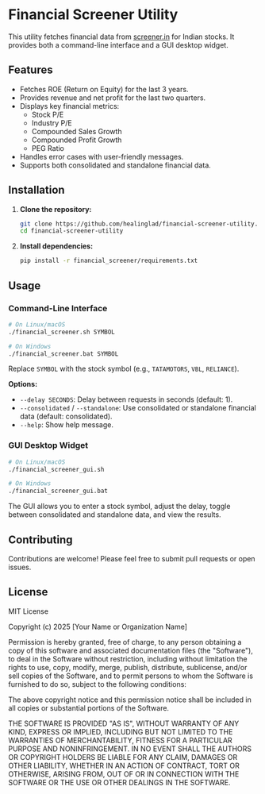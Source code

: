 # Financial Screener Utility

This utility fetches financial data from [screener.in](https://www.screener.in/) for Indian stocks. It provides both a command-line interface and a GUI desktop widget.

## Features

-   Fetches ROE (Return on Equity) for the last 3 years.
-   Provides revenue and net profit for the last two quarters.
-   Displays key financial metrics:
    -   Stock P/E
    -   Industry P/E
    -   Compounded Sales Growth
    -   Compounded Profit Growth
    -   PEG Ratio
-   Handles error cases with user-friendly messages.
-   Supports both consolidated and standalone financial data.

## Installation

1.  **Clone the repository:**

    ```bash
    git clone https://github.com/healinglad/financial-screener-utility.git
    cd financial-screener-utility
    ```

2.  **Install dependencies:**

    ```bash
    pip install -r financial_screener/requirements.txt
    ```

## Usage

### Command-Line Interface

```bash
# On Linux/macOS
./financial_screener.sh SYMBOL

# On Windows
./financial_screener.bat SYMBOL
```

Replace `SYMBOL` with the stock symbol (e.g., `TATAMOTORS`, `VBL`, `RELIANCE`).

**Options:**

-   `--delay SECONDS`: Delay between requests in seconds (default: 1).
-   `--consolidated` / `--standalone`: Use consolidated or standalone financial data (default: consolidated).
-   `--help`: Show help message.

### GUI Desktop Widget

```bash
# On Linux/macOS
./financial_screener_gui.sh

# On Windows
./financial_screener_gui.bat
```

The GUI allows you to enter a stock symbol, adjust the delay, toggle between consolidated and standalone data, and view the results.

## Contributing

Contributions are welcome! Please feel free to submit pull requests or open issues.

## License

MIT License

Copyright (c) 2025 [Your Name or Organization Name]

Permission is hereby granted, free of charge, to any person obtaining a copy
of this software and associated documentation files (the "Software"), to deal
in the Software without restriction, including without limitation the rights
to use, copy, modify, merge, publish, distribute, sublicense, and/or sell
copies of the Software, and to permit persons to whom the Software is
furnished to do so, subject to the following conditions:

The above copyright notice and this permission notice shall be included in all
copies or substantial portions of the Software.

THE SOFTWARE IS PROVIDED "AS IS", WITHOUT WARRANTY OF ANY KIND, EXPRESS OR
IMPLIED, INCLUDING BUT NOT LIMITED TO THE WARRANTIES OF MERCHANTABILITY,
FITNESS FOR A PARTICULAR PURPOSE AND NONINFRINGEMENT. IN NO EVENT SHALL THE
AUTHORS OR COPYRIGHT HOLDERS BE LIABLE FOR ANY CLAIM, DAMAGES OR OTHER
LIABILITY, WHETHER IN AN ACTION OF CONTRACT, TORT OR OTHERWISE, ARISING FROM,
OUT OF OR IN CONNECTION WITH THE SOFTWARE OR THE USE OR OTHER DEALINGS IN THE
SOFTWARE.
